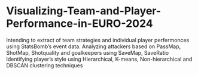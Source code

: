 # Visualizing-Team-and-Player-Performance-in-EURO-2024

Intending to extract of team strategies and individual player perfermonces using StatsBomb’s event data.
Analyzing attackers based on PassMap, ShotMap, Shotquality and goalkeepers using SaveMap, SaveRatio
Identifying player’s style using Hierarchical, K-means, Non-hierarchical and DBSCAN clustering techniques
